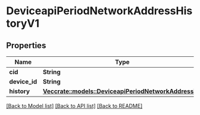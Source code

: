# DeviceapiPeriodNetworkAddressHistoryV1

## Properties

Name | Type | Description | Notes
------------ | ------------- | ------------- | -------------
**cid** | **String** |  |
**device_id** | **String** |  |
**history** | [**Vec<crate::models::DeviceapiPeriodNetworkAddressV1>**](deviceapi.NetworkAddressV1.md) |  |

[[Back to Model list]](../README.md#documentation-for-models) [[Back to API list]](../README.md#documentation-for-api-endpoints) [[Back to README]](../README.md)
